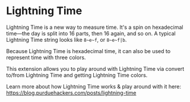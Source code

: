 # Lightning Time

Lightning Time is a new way to measure time. It's a spin on hexadecimal time—the day is split into 16 parts, then 16 again, and so on. A typical Lightning Time string looks like `8~e~f`, or `8~e~f|b`.

Because Lightning Time is hexadecimal time, it can also be used to represent time with three colors.

This extension allows you to play around with Lightning Time via convert to/from Lightning Time and getting Lightning Time colors.

Learn more about how Lightning Time works & play around with it here: https://blog.purduehackers.com/posts/lightning-time

